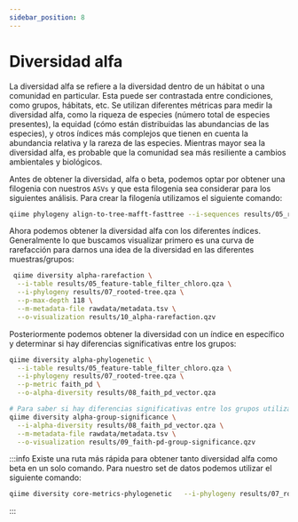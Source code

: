```yaml
---
sidebar_position: 8
---
```


# Diversidad alfa

La diversidad alfa se refiere a la diversidad dentro de un hábitat o una comunidad en particular. Esta puede ser contrastada entre condiciones, como grupos, hábitats, etc. Se utilizan diferentes métricas para medir la diversidad alfa, como la riqueza de especies (número total de especies presentes), la equidad (cómo están distribuidas las abundancias de las especies), y otros índices más complejos que tienen en cuenta la abundancia relativa y la rareza de las especies. Mientras mayor sea la diversidad alfa, es probable que la comunidad sea más resiliente a cambios ambientales y biológicos.

Antes de obtener la diversidad, alfa o beta, podemos optar por obtener una filogenia con nuestros `ASVs` y que esta filogenia sea considerar para los siguientes análisis. Para crear la filogenía utilizamos el siguiente comando:

```bash
qiime phylogeny align-to-tree-mafft-fasttree --i-sequences results/05_rep-seqs_filter_chloro.qza --o-alignment results/07_aligned-rep-seqs.qza --o-masked-alignment results/07_masked-aligned-rep-seqs.qza --o-tree results/07_unrooted-tree.qza --o-rooted-tree results/07_rooted-tree.qza --verbose
```

Ahora podemos obtener la diversidad alfa con los diferentes índices. Generalmente lo que buscamos visualizar primero es una curva de rarefacción para darnos una idea de la diversidad en las diferentes muestras/grupos:

```bash
 qiime diversity alpha-rarefaction \
  --i-table results/05_feature-table_filter_chloro.qza \
  --i-phylogeny results/07_rooted-tree.qza \
  --p-max-depth 118 \
  --m-metadata-file rawdata/metadata.tsv \
  --o-visualization results/10_alpha-rarefaction.qzv
```

Posteriormente podemos obtener la diversidad con un índice en específico y determinar si hay diferencias significativas entre los grupos:

```bash
qiime diversity alpha-phylogenetic \
  --i-table results/05_feature-table_filter_chloro.qza \
  --i-phylogeny results/07_rooted-tree.qza \
  --p-metric faith_pd \
  --o-alpha-diversity results/08_faith_pd_vector.qza

# Para saber si hay diferencias significativas entre los grupos utilizamos
qiime diversity alpha-group-significance \
  --i-alpha-diversity results/08_faith_pd_vector.qza \
  --m-metadata-file rawdata/metadata.tsv \
  --o-visualization results/09_faith-pd-group-significance.qzv
```

:::info
Existe una ruta más rápida para obtener tanto diversidad alfa como beta en un solo comando. Para nuestro set de datos podemos utilizar el siguiente comando:
```bash
qiime diversity core-metrics-phylogenetic   --i-phylogeny results/07_rooted-tree.qza  --i-table results/05_feature-table_filter_chloro.qza  --m-metadata-file rawdata/metadata.tsv   --output-dir results/13_core-metrics-results --p-sampling-depth 5000
```
:::